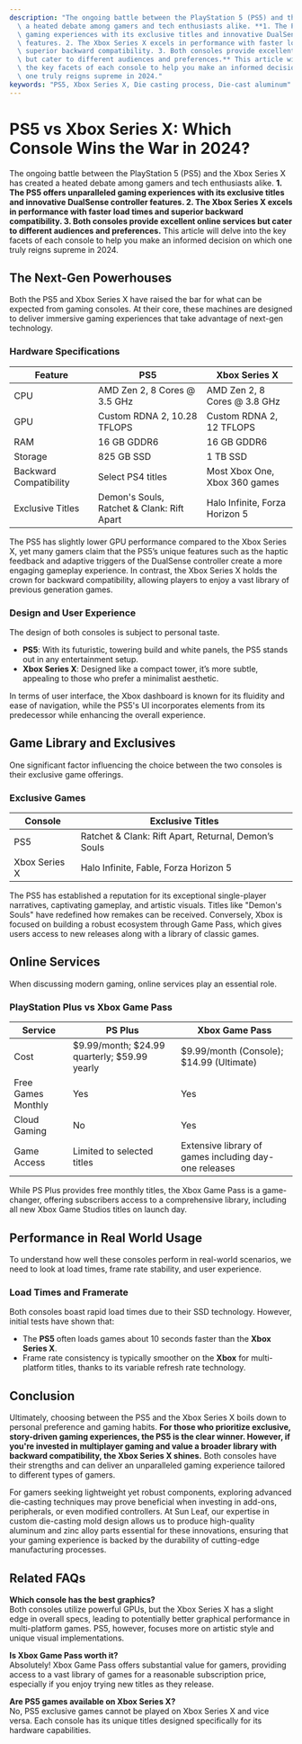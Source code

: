 ```yaml
---
description: "The ongoing battle between the PlayStation 5 (PS5) and the Xbox Series X has created\
  \ a heated debate among gamers and tech enthusiasts alike. **1. The PS5 offers unparalleled\
  \ gaming experiences with its exclusive titles and innovative DualSense controller\
  \ features. 2. The Xbox Series X excels in performance with faster load times and\
  \ superior backward compatibility. 3. Both consoles provide excellent online services\
  \ but cater to different audiences and preferences.** This article will delve into\
  \ the key facets of each console to help you make an informed decision on which\
  \ one truly reigns supreme in 2024."
keywords: "PS5, Xbox Series X, Die casting process, Die-cast aluminum"
---
```

# PS5 vs Xbox Series X: Which Console Wins the War in 2024?

The ongoing battle between the PlayStation 5 (PS5) and the Xbox Series X has created a heated debate among gamers and tech enthusiasts alike. **1. The PS5 offers unparalleled gaming experiences with its exclusive titles and innovative DualSense controller features. 2. The Xbox Series X excels in performance with faster load times and superior backward compatibility. 3. Both consoles provide excellent online services but cater to different audiences and preferences.** This article will delve into the key facets of each console to help you make an informed decision on which one truly reigns supreme in 2024.

## **The Next-Gen Powerhouses**

Both the PS5 and Xbox Series X have raised the bar for what can be expected from gaming consoles. At their core, these machines are designed to deliver immersive gaming experiences that take advantage of next-gen technology.

### **Hardware Specifications**

| Feature                 | PS5                          | Xbox Series X               |
|-------------------------|------------------------------|------------------------------|
| CPU                     | AMD Zen 2, 8 Cores @ 3.5 GHz | AMD Zen 2, 8 Cores @ 3.8 GHz |
| GPU                     | Custom RDNA 2, 10.28 TFLOPS   | Custom RDNA 2, 12 TFLOPS     |
| RAM                     | 16 GB GDDR6                  | 16 GB GDDR6                  |
| Storage                 | 825 GB SSD                   | 1 TB SSD                     |
| Backward Compatibility   | Select PS4 titles            | Most Xbox One, Xbox 360 games |
| Exclusive Titles        | Demon's Souls, Ratchet & Clank: Rift Apart | Halo Infinite, Forza Horizon 5 |

The PS5 has slightly lower GPU performance compared to the Xbox Series X, yet many gamers claim that the PS5’s unique features such as the haptic feedback and adaptive triggers of the DualSense controller create a more engaging gameplay experience. In contrast, the Xbox Series X holds the crown for backward compatibility, allowing players to enjoy a vast library of previous generation games.

### **Design and User Experience**

The design of both consoles is subject to personal taste. 

- **PS5**: With its futuristic, towering build and white panels, the PS5 stands out in any entertainment setup.
- **Xbox Series X**: Designed like a compact tower, it’s more subtle, appealing to those who prefer a minimalist aesthetic.

In terms of user interface, the Xbox dashboard is known for its fluidity and ease of navigation, while the PS5's UI incorporates elements from its predecessor while enhancing the overall experience.

## **Game Library and Exclusives**

One significant factor influencing the choice between the two consoles is their exclusive game offerings. 

### **Exclusive Games**

| Console                | Exclusive Titles                                    |
|------------------------|----------------------------------------------------|
| PS5                    | Ratchet & Clank: Rift Apart, Returnal, Demon’s Souls   |
| Xbox Series X          | Halo Infinite, Fable, Forza Horizon 5              |

The PS5 has established a reputation for its exceptional single-player narratives, captivating gameplay, and artistic visuals. Titles like "Demon's Souls" have redefined how remakes can be received. Conversely, Xbox is focused on building a robust ecosystem through Game Pass, which gives users access to new releases along with a library of classic games.

## **Online Services**

When discussing modern gaming, online services play an essential role. 

### **PlayStation Plus vs Xbox Game Pass**

| Service                 | PS Plus                                     | Xbox Game Pass                             |
|-------------------------|---------------------------------------------|-------------------------------------------|
| Cost                    | $9.99/month; $24.99 quarterly; $59.99 yearly | $9.99/month (Console); $14.99 (Ultimate) |
| Free Games Monthly      | Yes                                         | Yes                                       |
| Cloud Gaming            | No                                          | Yes                                       |
| Game Access             | Limited to selected titles                  | Extensive library of games including day-one releases |

While PS Plus provides free monthly titles, the Xbox Game Pass is a game-changer, offering subscribers access to a comprehensive library, including all new Xbox Game Studios titles on launch day.

## **Performance in Real World Usage**

To understand how well these consoles perform in real-world scenarios, we need to look at load times, frame rate stability, and user experience.

### **Load Times and Framerate**

Both consoles boast rapid load times due to their SSD technology. However, initial tests have shown that:

- The **PS5** often loads games about 10 seconds faster than the **Xbox Series X**.
- Frame rate consistency is typically smoother on the **Xbox** for multi-platform titles, thanks to its variable refresh rate technology.

## **Conclusion**

Ultimately, choosing between the PS5 and the Xbox Series X boils down to personal preference and gaming habits. **For those who prioritize exclusive, story-driven gaming experiences, the PS5 is the clear winner. However, if you're invested in multiplayer gaming and value a broader library with backward compatibility, the Xbox Series X shines.** Both consoles have their strengths and can deliver an unparalleled gaming experience tailored to different types of gamers.

For gamers seeking lightweight yet robust components, exploring advanced die-casting techniques may prove beneficial when investing in add-ons, peripherals, or even modified controllers. At Sun Leaf, our expertise in custom die-casting mold design allows us to produce high-quality aluminum and zinc alloy parts essential for these innovations, ensuring that your gaming experience is backed by the durability of cutting-edge manufacturing processes.

## Related FAQs

**Which console has the best graphics?**  
Both consoles utilize powerful GPUs, but the Xbox Series X has a slight edge in overall specs, leading to potentially better graphical performance in multi-platform games. PS5, however, focuses more on artistic style and unique visual implementations.

**Is Xbox Game Pass worth it?**  
Absolutely! Xbox Game Pass offers substantial value for gamers, providing access to a vast library of games for a reasonable subscription price, especially if you enjoy trying new titles as they release.

**Are PS5 games available on Xbox Series X?**  
No, PS5 exclusive games cannot be played on Xbox Series X and vice versa. Each console has its unique titles designed specifically for its hardware capabilities.
